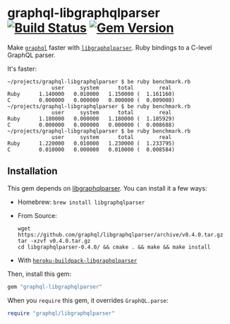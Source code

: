 # graphql-libgraphqlparser [![Build Status](https://travis-ci.org/rmosolgo/graphql-libgraphqlparser-ruby.svg?branch=master)](https://travis-ci.org/rmosolgo/graphql-libgraphqlparser-ruby) [![Gem Version](https://badge.fury.io/rb/graphql-libgraphqlparser.svg)](https://badge.fury.io/rb/graphql-libgraphqlparser)

Make [`graphql`](https://github.com/rmosolgo/graphql-ruby) faster with [`libgraphqlparser`](https://github.com/graphql/libgraphqlparser). Ruby bindings to a C-level GraphQL parser.

It's faster:

```
~/projects/graphql-libgraphqlparser $ be ruby benchmark.rb
              user     system      total        real
Ruby      1.140000   0.010000   1.150000 (  1.161160)
C         0.000000   0.000000   0.000000 (  0.009008)
~/projects/graphql-libgraphqlparser $ be ruby benchmark.rb
              user     system      total        real
Ruby      1.180000   0.000000   1.180000 (  1.185929)
C         0.000000   0.000000   0.000000 (  0.008688)
~/projects/graphql-libgraphqlparser $ be ruby benchmark.rb
              user     system      total        real
Ruby      1.220000   0.010000   1.230000 (  1.233795)
C         0.010000   0.000000   0.010000 (  0.008584)
```

## Installation

This gem depends on [libgraphqlparser](https://github.com/graphql/libgraphqlparser). You can install it a few ways:

- Homebrew: `brew install libgraphqlparser`
- From Source:

  ```
  wget https://github.com/graphql/libgraphqlparser/archive/v0.4.0.tar.gz
  tar -xzvf v0.4.0.tar.gz
  cd libgraphqlparser-0.4.0/ && cmake . && make && make install
  ```

- With [`heroku-buildpack-libgraphqlparser`](https://github.com/goco-inc/heroku-buildpack-libgraphqlparser)

Then, install this gem:

```ruby
gem "graphql-libgraphqlparser"
```

When you `require` this gem, it overrides `GraphQL.parse`:

```ruby
require "graphql/libgraphqlparser"
```
